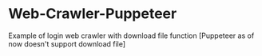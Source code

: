 # Web-Crawler-Puppeteer
Example of login web crawler with download file function [Puppeteer as of now doesn't support download file]
